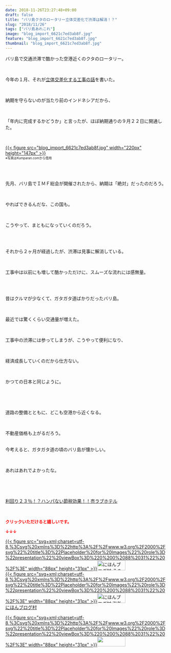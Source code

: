 ```yaml
---
date: 2018-11-26T23:27:48+09:00
draft: false
title: "バリ島クタのロータリー立体交差化で渋滞は解消！？"
slug: "2018/11/26"
tags: ["バリ島あれこれ"]
image: "blog_import_6621c7ed3ab8f.jpg"
feature: "blog_import_6621c7ed3ab8f.jpg"
thumbnail: "blog_import_6621c7ed3ab8f.jpg"
---
```

<p>バリ島で交通渋滞で酷かった空港近くのクタのロータリー。</p><p> </p><p>今年の１月、それが<a href="https://ameblo.jp/baliclub/entry-12421805041.html" target="_blank">立体交差化する工事の話</a>を書いた。</p><p> </p><p>納期を守らないのが当たり前のインドネシアだから、</p><p> </p><p>「年内に完成するかどうか」と言ったが、ほぼ納期通りの９月２２日に開通した。</p><p> </p><p><a href="blog_import_6621c7ed3ab8f.jpg">{{< figure src="blog_import_6621c7ed3ab8f.jpg" width="220px" height="147px" >}}</a><br/><span style="font-size: 0.7em;">※写真はKumparan.comから借用</span></p><p> </p><p><br/>先月、バリ島でＩＭＦ総会が開催されたから、納期は「絶対」だったのだろう。</p><p> </p><p>やればできるんだな、この国も。</p><p> </p><p>こうやって、まともになっていくのだろう。</p><p> </p><p><br/>それから２ヶ月が経過したが、渋滞は見事に解消している。</p><p> </p><p>工事中は以前にも増して酷かっただけに、スムーズな流れには感無量。</p><p> </p><p><br/>昔はクルマが少なくて、ガタガタ道ばかりだったバリ島。</p><p> </p><p>最近では驚くくらい交通量が増えた。</p><p> </p><p>工事中の渋滞には参ってしまうが、こうやって便利になり、</p><p> </p><p>経済成長していくのだから仕方ない。</p><p> </p><p>かつての日本と同じように。</p><p> </p><p> </p><p>道路の整備とともに、どこも空港から近くなる。</p><p> </p><p>不動産価格も上がるだろう。</p><p><br/>今考えると、ガタガタ道の頃のバリ島が懐かしい。</p><p> </p><p>あれはあれでよかったな。</p><p> </p><p> </p><p><a href="entry-12416230297.html#_=_" target="_blank">利回り２３％！？ハンパない節税効果！！売ラブホテル</a></p><p> </p><p><font color="#ff0000" size="2"><strong>クリックいただけると嬉しいです。</strong></font></p><p><font color="#ff0000" size="2"><strong>↓↓↓</strong></font></p><p><a href="ranking.html?p_cid=01260127" id="&amp;blogmura_banner" target="_blank">{{< figure src="svg+xml;charset=utf-8,%3Csvg%20xmlns%3D%22http%3A%2F%2Fwww.w3.org%2F2000%2Fsvg%22%20title%3D%22Placeholder%20for%20Images%22%20role%3D%22presentation%22%20viewBox%3D%220%200%2088%2031%22%20%2F%3E" width="88px" height="31px" >}}<noscript><img alt="にほんブログ村 その他生活ブログ 不動産投資へ" border="0" height="31" src="https://img-proxy.blog-video.jp/images?url=http%3A%2F%2Flife.blogmura.com%2Fhudousantoushi%2Fimg%2Fhudousantoushi88_31.gif" width="88"></noscript></a><br/><a href="ranking.html?p_cid=01260127" target="_blank">{{< figure src="svg+xml;charset=utf-8,%3Csvg%20xmlns%3D%22http%3A%2F%2Fwww.w3.org%2F2000%2Fsvg%22%20title%3D%22Placeholder%20for%20Images%22%20role%3D%22presentation%22%20viewBox%3D%220%200%2088%2031%22%20%2F%3E" width="88px" height="31px" >}}<noscript><img alt="にほんブログ村 海外生活ブログ バリ島情報へ" border="0" height="31" src="https://img-proxy.blog-video.jp/images?url=http%3A%2F%2Foverseas.blogmura.com%2Fbali%2Fimg%2Fbali88_31.gif" width="88"></noscript></a><br/><a href="ranking.html?p_cid=01260127" target="_blank">にほんブログ村</a></p><p><a href="link.php?1804582" title="人気ブログランキングへ">{{< figure src="svg+xml;charset=utf-8,%3Csvg%20xmlns%3D%22http%3A%2F%2Fwww.w3.org%2F2000%2Fsvg%22%20title%3D%22Placeholder%20for%20Images%22%20role%3D%22presentation%22%20viewBox%3D%220%200%2088%2031%22%20%2F%3E" width="88px" height="31px" >}}<noscript><img border="0" height="31" src="https://blog.with2.net/img/banner/banner_22.gif" width="88"></noscript></a></p><p> </p>

